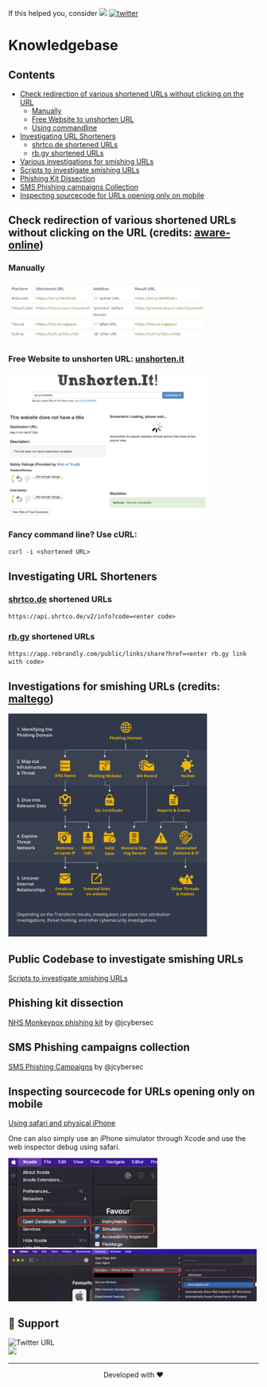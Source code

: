 If this helped you, consider [![](https://img.shields.io/static/v1?label=Sponsor&message=%E2%9D%A4&logo=GitHub&color=%23fe8e86)](https://github.com/sponsors/reportsmishing)
[![twitter](https://img.shields.io/twitter/follow/reportsmishing?style=social)](https://twitter.com/reportsmishing)

# Knowledgebase

## Contents

- [Check redirection of various shortened URLs without clicking on the URL](#check-redirection-of-various-shortened-urls-without-clicking-on-the-url-credits-aware-online)
   - [Manually](#manually)
   - [Free Website to unshorten URL](#free-website-to-unshorten-url-unshortenit)
   - [Using commandline](#fancy-command-line-use-curl)
- [Investigating URL Shorteners](#investigating-url-shorteners)  
   - [shrtco.de shortened URLs](#shrtcode-shortened-urls)
   - [rb.gy shortened URLs](#rbgy-shortened-urls)
- [Various investigations for smishing URLs](#investigations-for-smishing-urls-credits-maltego) 
- [Scripts to investigate smishing URLs](#public-codebase-to-investigate-smishing-urls)  
- [Phishing Kit Dissection](#phishing-kit-dissection)
- [SMS Phishing campaigns Collection](#sms-phishing-campaigns-collection)
- [Inspecting sourcecode for URLs opening only on mobile](#inspecting-sourcecode-for-urls-opening-only-on-mobile)

## Check redirection of various shortened URLs without clicking on the URL (credits: [aware-online](https://www.aware-online.com/en/investigate-shortened-urls/))

### Manually 

<img src="https://github.com/reportsmishing/knowledgebase/blob/main/images/shortenedurls.png" width="400"/>

### Free Website to unshorten URL: [unshorten.it](https://unshorten.it)

<img src="https://github.com/reportsmishing/knowledgebase/blob/main/images/unshorten.png" width="400"/>

### Fancy command line? Use cURL:

```
curl -i <shortened URL>
```

## Investigating URL Shorteners

### [shrtco.de](https://shrtco.de/) shortened URLs

```
https://api.shrtco.de/v2/info?code=<enter code>
```

### [rb.gy](https://rebrandly.com/) shortened URLs

```
https://app.rebrandly.com/public/links/share?href=<enter rb.gy link with code>
```

## Investigations for smishing URLs (credits: [maltego](https://www.maltego.com/blog/phishing-attacks-part-2-investigating-phishing-domains/))

<img src="https://github.com/reportsmishing/knowledgebase/blob/main/images/infographic-phishing.png" width="400"/>

## Public Codebase to investigate smishing URLs

[Scripts to investigate smishing URLs](https://github.com/reportsmishing/public_code)

## Phishing kit dissection

[NHS Monkeypox phishing kit](https://twitter.com/i/events/1568165527406649344) by @jcybersec

## SMS Phishing campaigns collection

[SMS Phishing Campaigns](https://twitter.com/i/events/1567921325720670209) by @jcybersec

## Inspecting sourcecode for URLs opening only on mobile

[Using safari and physical iPhone](https://appletoolbox.com/use-web-inspector-debug-mobile-safari/#Use_Web_Inspector_to_debug_mobile_Safari)

One can also simply use an iPhone simulator through Xcode and use the web inspector debug using safari.

<img src="https://github.com/reportsmishing/knowledgebase/blob/main/images/xcode_simulator.png" width="300"/> <img src="https://github.com/reportsmishing/knowledgebase/blob/main/images/develop_simulator.png" width="500"/>


## 🙏 Support

![Twitter URL](https://img.shields.io/twitter/url?style=social&url=https%3A%2F%2Fgithub.com%2Freportsmishing%2Fknowledgebase)
<br>
[![](https://img.shields.io/static/v1?label=Sponsor&message=%E2%9D%A4&logo=GitHub&color=%23fe8e86)](https://github.com/sponsors/reportsmishing)

<hr>
<p align="center">
Developed with ❤️
</p>
